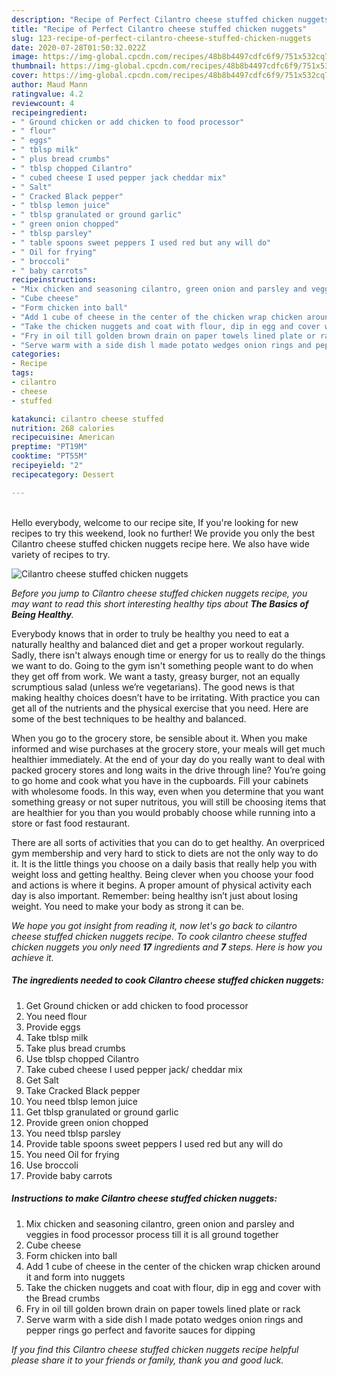 ```yaml
---
description: "Recipe of Perfect Cilantro cheese stuffed chicken nuggets"
title: "Recipe of Perfect Cilantro cheese stuffed chicken nuggets"
slug: 123-recipe-of-perfect-cilantro-cheese-stuffed-chicken-nuggets
date: 2020-07-28T01:50:32.022Z
image: https://img-global.cpcdn.com/recipes/48b8b4497cdfc6f9/751x532cq70/cilantro-cheese-stuffed-chicken-nuggets-recipe-main-photo.jpg
thumbnail: https://img-global.cpcdn.com/recipes/48b8b4497cdfc6f9/751x532cq70/cilantro-cheese-stuffed-chicken-nuggets-recipe-main-photo.jpg
cover: https://img-global.cpcdn.com/recipes/48b8b4497cdfc6f9/751x532cq70/cilantro-cheese-stuffed-chicken-nuggets-recipe-main-photo.jpg
author: Maud Mann
ratingvalue: 4.2
reviewcount: 4
recipeingredient:
- " Ground chicken or add chicken to food processor"
- " flour"
- " eggs"
- " tblsp milk"
- " plus bread crumbs"
- " tblsp chopped Cilantro"
- " cubed cheese I used pepper jack cheddar mix"
- " Salt"
- " Cracked Black pepper"
- " tblsp lemon juice"
- " tblsp granulated or ground garlic"
- " green onion chopped"
- " tblsp parsley"
- " table spoons sweet peppers I used red but any will do"
- " Oil for frying"
- " broccoli"
- " baby carrots"
recipeinstructions:
- "Mix chicken and seasoning cilantro, green onion and parsley and veggies in food processor process till it is all ground together"
- "Cube cheese"
- "Form chicken into ball"
- "Add 1 cube of cheese in the center of the chicken wrap chicken around it and form into nuggets"
- "Take the chicken nuggets and coat with flour, dip in egg and cover with the Bread crumbs"
- "Fry in oil till golden brown drain on paper towels lined plate or rack"
- "Serve warm with a side dish l made potato wedges onion rings and pepper rings go perfect and favorite sauces for dipping"
categories:
- Recipe
tags:
- cilantro
- cheese
- stuffed

katakunci: cilantro cheese stuffed 
nutrition: 268 calories
recipecuisine: American
preptime: "PT19M"
cooktime: "PT55M"
recipeyield: "2"
recipecategory: Dessert

---
```

<br>
Hello everybody, welcome to our recipe site, If you're looking for new recipes to try this weekend, look no further! We provide you only the best Cilantro cheese stuffed chicken nuggets recipe here. We also have wide variety of recipes to try.
<br>


![Cilantro cheese stuffed chicken nuggets](https://img-global.cpcdn.com/recipes/48b8b4497cdfc6f9/751x532cq70/cilantro-cheese-stuffed-chicken-nuggets-recipe-main-photo.jpg)

<i>Before you jump to Cilantro cheese stuffed chicken nuggets recipe, you may want to read this short interesting healthy tips about <strong>The Basics of Being Healthy</strong>.</i>

Everybody knows that in order to truly be healthy you need to eat a naturally healthy and balanced diet and get a proper workout regularly. Sadly, there isn't always enough time or energy for us to really do the things we want to do. Going to the gym isn't something people want to do when they get off from work. We want a tasty, greasy burger, not an equally scrumptious salad (unless we’re vegetarians). The good news is that making healthy choices doesn’t have to be irritating. With practice you can get all of the nutrients and the physical exercise that you need. Here are some of the best techniques to be healthy and balanced.

When you go to the grocery store, be sensible about it. When you make informed and wise purchases at the grocery store, your meals will get much healthier immediately. At the end of your day do you really want to deal with packed grocery stores and long waits in the drive through line? You’re going to go home and cook what you have in the cupboards. Fill your cabinets with wholesome foods. In this way, even when you determine that you want something greasy or not super nutritous, you will still be choosing items that are healthier for you than you would probably choose while running into a store or fast food restaurant.

There are all sorts of activities that you can do to get healthy. An overpriced gym membership and very hard to stick to diets are not the only way to do it. It is the little things you choose on a daily basis that really help you with weight loss and getting healthy. Being clever when you choose your food and actions is where it begins. A proper amount of physical activity each day is also important. Remember: being healthy isn’t just about losing weight. You need to make your body as strong it can be. 


<i>We hope you got insight from reading it, now let's go back to cilantro cheese stuffed chicken nuggets recipe. To cook cilantro cheese stuffed chicken nuggets you only need <strong>17</strong> ingredients and <strong>7</strong> steps. Here is how you achieve it.
</i>

##### The ingredients needed to cook Cilantro cheese stuffed chicken nuggets:

1. Get  Ground chicken or add chicken to food processor
1. You need  flour
1. Provide  eggs
1. Take  tblsp milk
1. Take  plus bread crumbs
1. Use  tblsp chopped Cilantro
1. Take  cubed cheese I used pepper jack/ cheddar mix
1. Get  Salt
1. Take  Cracked Black pepper
1. You need  tblsp lemon juice
1. Get  tblsp granulated or ground garlic
1. Provide  green onion chopped
1. You need  tblsp parsley
1. Provide  table spoons sweet peppers I used red but any will do
1. You need  Oil for frying
1. Use  broccoli
1. Provide  baby carrots


##### Instructions to make Cilantro cheese stuffed chicken nuggets:

1. Mix chicken and seasoning cilantro, green onion and parsley and veggies in food processor process till it is all ground together
1. Cube cheese
1. Form chicken into ball
1. Add 1 cube of cheese in the center of the chicken wrap chicken around it and form into nuggets
1. Take the chicken nuggets and coat with flour, dip in egg and cover with the Bread crumbs
1. Fry in oil till golden brown drain on paper towels lined plate or rack
1. Serve warm with a side dish l made potato wedges onion rings and pepper rings go perfect and favorite sauces for dipping


<i>If you find this Cilantro cheese stuffed chicken nuggets recipe helpful please share it to your friends or family, thank you and good luck.</i>
